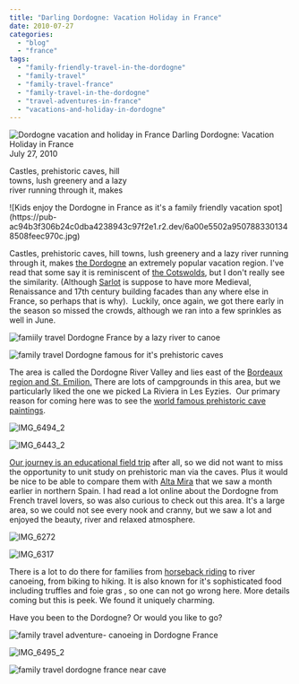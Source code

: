 ```yaml
---
title: "Darling Dordogne: Vacation Holiday in France"
date: 2010-07-27
categories: 
  - "blog"
  - "france"
tags: 
  - "family-friendly-travel-in-the-dordogne"
  - "family-travel"
  - "family-travel-france"
  - "family-travel-in-the-dordogne"
  - "travel-adventures-in-france"
  - "vacations-and-holiday-in-dordogne"
---
```


![Dordogne vacation and holiday in France](https://pub-ac94b3f306b24c0dba4238943c97f2e1.r2.dev/6a00e5502a950788330133f1e36d4c970b.jpg) Darling Dordogne: Vacation Holiday in France  
July 27, 2010

Castles, prehistoric caves, hill  
towns, lush greenery and a lazy  
river running through it, makes

<!--more--> ![Kids enjoy the Dordogne in France as it's a family friendly vacation spot](https://pub-ac94b3f306b24c0dba4238943c97f2e1.r2.dev/6a00e5502a9507883301348508feec970c.jpg)  
  

Castles, prehistoric caves, hill towns, lush greenery and a lazy river running through it, makes [the Dordogne](http://en.wikipedia.org/wiki/Dordogne) an extremely popular vacation region. I've read that some say it is reminiscent of [the Cotswolds](http://soultravelers3new.local/2009/09/family-travel-photo-england-cotswolds-church-heart-of-england.html), but I don't really see the similarity. (Although [Sarlot](http://en.wikipedia.org/wiki/Sarlat-la-Can%C3%A9da) is suppose to have more Medieval, Renaissance and 17th century building facades than any where else in France, so perhaps that is why).  Luckily, once again, we got there early in the season so missed the crowds, although we ran into a few sprinkles as well in June.

![famiily travel Dordogne France by a lazy river to canoe](https://pub-ac94b3f306b24c0dba4238943c97f2e1.r2.dev/6a00e5502a95078833013485090f92970c.jpg)  

![family travel Dordogne famous for it's prehistoric caves](https://pub-ac94b3f306b24c0dba4238943c97f2e1.r2.dev/6a00e5502a95078833013485090b9a970c.jpg)  
  
  
The area is called the Dordogne River Valley and lies east of the [Bordeaux region and St. Emilion.](http://soultravelers3new.local/2009/05/biking-st-emilion-bordeaux-vineyards-in-france-wine-country.html) There are lots of campgrounds in this area, but we particularly liked the one we picked La Riviera in Les Eyzies.  Our primary reason for coming here was to see the [world famous prehistoric cave paintings](http://en.wikipedia.org/wiki/Lascaux). 

![IMG_6494_2](https://pub-ac94b3f306b24c0dba4238943c97f2e1.r2.dev/6a00e5502a950788330133f1e37b13970b.jpg) 

![IMG_6443_2](https://pub-ac94b3f306b24c0dba4238943c97f2e1.r2.dev/6a00e5502a95078833013485091020970c.jpg)  
  
  
  
[Our journey is an educational field trip](http://soultravelers3new.local/2009/04/how-to-travel-the-world-as-a-digital-nomad-family.html) after all, so we did not want to miss the opportunity to unit study on prehistoric man via the caves. Plus it would be nice to be able to compare them with [Alta Mira](http://soultravelers3new.local/2008/11/altamira-sistin.html) that we saw a month earlier in northern Spain. I had read a lot online about the Dordogne from French travel lovers, so was also curious to check out this area. It's a large area, so we could not see every nook and cranny, but we saw a lot and enjoyed the beauty, river and relaxed atmosphere.

![IMG_6272](https://pub-ac94b3f306b24c0dba4238943c97f2e1.r2.dev/6a00e5502a950788330133f1e37bae970b.jpg) 

![IMG_6317](https://pub-ac94b3f306b24c0dba4238943c97f2e1.r2.dev/6a00e5502a950788330133f1e37f18970b.jpg)  
  

There is a lot to do there for families from [horseback riding](http://dordogneonhorse.com/) to river canoeing, from biking to hiking. It is also known for it's sophisticated food including truffles and foie gras , so one can not go wrong here. More details coming but this is peek. We found it uniquely charming.

Have you been to the Dordogne? Or would you like to go?

![family travel adventure- canoeing in Dordogne France](https://pub-ac94b3f306b24c0dba4238943c97f2e1.r2.dev/6a00e5502a95078833013485090eac970c.jpg)

![IMG_6495_2](https://pub-ac94b3f306b24c0dba4238943c97f2e1.r2.dev/6a00e5502a95078833013485091305970c.jpg)  

![family travel dordogne france near cave](https://pub-ac94b3f306b24c0dba4238943c97f2e1.r2.dev/6a00e5502a9507883301348509120a970c.jpg)
